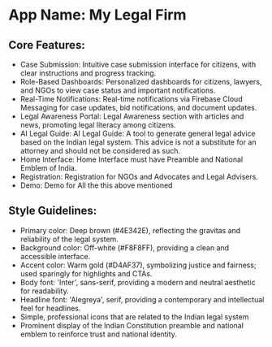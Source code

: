 # **App Name**: My Legal Firm

## Core Features:

- Case Submission: Intuitive case submission interface for citizens, with clear instructions and progress tracking.
- Role-Based Dashboards: Personalized dashboards for citizens, lawyers, and NGOs to view case status and important notifications.
- Real-Time Notifications: Real-time notifications via Firebase Cloud Messaging for case updates, bid notifications, and document updates.
- Legal Awareness Portal: Legal Awareness section with articles and news, promoting legal literacy among citizens.
- AI Legal Guide: AI Legal Guide: A tool to generate general legal advice based on the Indian legal system. This advice is not a substitute for an attorney and should not be considered as such.
- Home Interface: Home Interface must have Preamble and National Emblem of India.
- Registration: Registration for NGOs and Advocates and Legal Advisers.
- Demo: Demo for All the this above mentioned

## Style Guidelines:

- Primary color: Deep brown (#4E342E), reflecting the gravitas and reliability of the legal system.
- Background color: Off-white (#F8F8FF), providing a clean and accessible interface.
- Accent color: Warm gold (#D4AF37), symbolizing justice and fairness; used sparingly for highlights and CTAs.
- Body font: 'Inter', sans-serif, providing a modern and neutral aesthetic for readability.
- Headline font: 'Alegreya', serif, providing a contemporary and intellectual feel for headlines.
- Simple, professional icons that are related to the Indian legal system
- Prominent display of the Indian Constitution preamble and national emblem to reinforce trust and national identity.